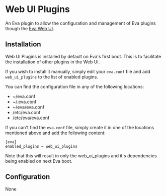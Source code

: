 Web UI Plugins
==============

An Eva plugin to allow the configuration and management of Eva plugins though the [Eva Web UI](https://github.com/edouardpoitras/eva-web-ui).

## Installation

Web UI Plugins is installed by default on Eva's first boot. This is to facilitate the installation of other plugins in the Web UI.

If you wish to install it manually, simply edit your `eva.conf` file and add `web_ui_plugins` to the list of enabled plugins.

You can find the configuration file in any of the following locations:

* ~/eva.conf
* ~/.eva.conf
* ~/eva/eva.conf
* /etc/eva.conf
* /etc/eva/eva.conf

If you can't find the `eva.conf` file, simply create it in one of the locations mentioned above and add the following content:

    [eva]
    enabled_plugins = web_ui_plugins

Note that this will result in only the web_ui_plugins and it's dependencies being enabled on next Eva boot.

## Configuration

None
